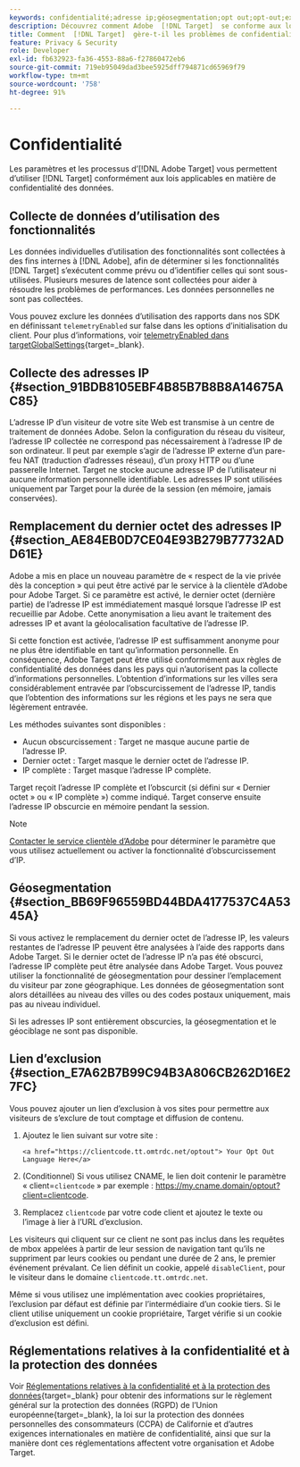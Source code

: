 ```yaml
---
keywords: confidentialité;adresse ip;géosegmentation;opt out;opt-out;exclusion;confidentialité des données;réglementations gouvernementales;réglementations;rgpd;ccpa
description: Découvrez comment Adobe  [!DNL Target]  se conforme aux lois applicables en matière de confidentialité des données, notamment en ce qui concerne la collecte et le traitement des adresses IP, ainsi que les instructions d’exclusion.
title: Comment  [!DNL Target]  gère-t-il les problèmes de confidentialité ?
feature: Privacy & Security
role: Developer
exl-id: fb632923-fa36-4553-88a6-f27860472eb6
source-git-commit: 719eb95049dad3bee5925dff794871cd65969f79
workflow-type: tm+mt
source-wordcount: '758'
ht-degree: 91%

---
```


# Confidentialité

Les paramètres et les processus d’[!DNL Adobe Target] vous permettent d’utiliser [!DNL Target] conformément aux lois applicables en matière de confidentialité des données.

## Collecte de données d’utilisation des fonctionnalités

Les données individuelles d’utilisation des fonctionnalités sont collectées à des fins internes à [!DNL Adobe], afin de déterminer si les fonctionnalités [!DNL Target] s’exécutent comme prévu ou d’identifier celles qui sont sous-utilisées. Plusieurs mesures de latence sont collectées pour aider à résoudre les problèmes de performances. Les données personnelles ne sont pas collectées.

Vous pouvez exclure les données d’utilisation des rapports dans nos SDK en définissant `telemetryEnabled` sur false dans les options d’initialisation du client. Pour plus d’informations, voir [telemetryEnabled dans targetGlobalSettings](https://developer.adobe.com/target/implement/client-side/atjs/atjs-functions/targetglobalsettings/){target=_blank}.

## Collecte des adresses IP {#section_91BDB8105EBF4B85B7B8B8A14675AC85}

L’adresse IP d’un visiteur de votre site Web est transmise à un centre de traitement de données Adobe. Selon la configuration du réseau du visiteur, l’adresse IP collectée ne correspond pas nécessairement à l’adresse IP de son ordinateur. Il peut par exemple s’agir de l’adresse IP externe d’un pare-feu NAT (traduction d’adresses réseau), d’un proxy HTTP ou d’une passerelle Internet. Target ne stocke aucune adresse IP de l’utilisateur ni aucune information personnelle identifiable. Les adresses IP sont utilisées uniquement par Target pour la durée de la session (en mémoire, jamais conservées).

## Remplacement du dernier octet des adresses IP {#section_AE84EB0D7CE04E93B279B77732ADD61E}

Adobe a mis en place un nouveau paramètre de « respect de la vie privée dès la conception » qui peut être activé par le service à la clientèle d’Adobe pour Adobe Target. Si ce paramètre est activé, le dernier octet (dernière partie) de l’adresse IP est immédiatement masqué lorsque l’adresse IP est recueillie par Adobe. Cette anonymisation a lieu avant le traitement des adresses IP et avant la géolocalisation facultative de l’adresse IP.

Si cette fonction est activée, l’adresse IP est suffisamment anonyme pour ne plus être identifiable en tant qu’information personnelle. En conséquence, Adobe Target peut être utilisé conformément aux règles de confidentialité des données dans les pays qui n’autorisent pas la collecte d’informations personnelles. L’obtention d’informations sur les villes sera considérablement entravée par l’obscurcissement de l’adresse IP, tandis que l’obtention des informations sur les régions et les pays ne sera que légèrement entravée.

Les méthodes suivantes sont disponibles :

* Aucun obscurcissement : Target ne masque aucune partie de l’adresse IP.
* Dernier octet : Target masque le dernier octet de l’adresse IP.
* IP complète : Target masque l’adresse IP complète.

Target reçoit l’adresse IP complète et l’obscurcit (si défini sur « Dernier octet » ou « IP complète ») comme indiqué. Target conserve ensuite l’adresse IP obscurcie en mémoire pendant la session.

>[!NOTE]
>
>[Contacter le service clientèle d’Adobe](/help/main/cmp-resources-and-contact-information.md#reference_ACA3391A00EF467B87930A450050077C) pour déterminer le paramètre que vous utilisez actuellement ou activer la fonctionnalité d’obscurcissement d’IP.

## Géosegmentation {#section_BB69F96559BD44BDA4177537C4A5345A}

Si vous activez le remplacement du dernier octet de l’adresse IP, les valeurs restantes de l’adresse IP peuvent être analysées à l’aide des rapports dans Adobe Target. Si le dernier octet de l’adresse IP n’a pas été obscurci, l’adresse IP complète peut être analysée dans Adobe Target. Vous pouvez utiliser la fonctionnalité de géosegmentation pour dessiner l’emplacement du visiteur par zone géographique. Les données de géosegmentation sont alors détaillées au niveau des villes ou des codes postaux uniquement, mais pas au niveau individuel.

Si les adresses IP sont entièrement obscurcies, la géosegmentation et le géociblage ne sont pas disponible.

## Lien d’exclusion {#section_E7A62B7B99C94B3A806CB262D16E27FC}

Vous pouvez ajouter un lien d’exclusion à vos sites pour permettre aux visiteurs de s’exclure de tout comptage et diffusion de contenu.

1. Ajoutez le lien suivant sur votre site :

   `<a href="https://clientcode.tt.omtrdc.net/optout"> Your Opt Out Language Here</a>`

1. (Conditionnel) Si vous utilisez CNAME, le lien doit contenir le paramètre « client=`clientcode` » par exemple :
https://my.cname.domain/optout?client=clientcode.

1. Remplacez `clientcode` par votre code client et ajoutez le texte ou l’image à lier à l’URL d’exclusion.

Les visiteurs qui cliquent sur ce client ne sont pas inclus dans les requêtes de mbox appelées à partir de leur session de navigation tant qu’ils ne suppriment par leurs cookies ou pendant une durée de 2 ans, le premier événement prévalant. Ce lien définit un cookie, appelé `disableClient`, pour le visiteur dans le domaine `clientcode.tt.omtrdc.net`.

Même si vous utilisez une implémentation avec cookies propriétaires, l’exclusion par défaut est définie par l’intermédiaire d’un cookie tiers. Si le client utilise uniquement un cookie propriétaire, Target vérifie si un cookie d’exclusion est défini.

## Réglementations relatives à la confidentialité et à la protection des données

Voir [Réglementations relatives à la confidentialité et à la protection des données](https://developer.adobe.com/target/before-implement/privacy/cmp-privacy-and-general-data-protection-regulation/){target=_blank} pour obtenir des informations sur le règlement général sur la protection des données (RGPD) de l’Union européenne{target=_blank}, la loi sur la protection des données personnelles des consommateurs (CCPA) de Californie et d’autres exigences internationales en matière de confidentialité, ainsi que sur la manière dont ces réglementations affectent votre organisation et Adobe Target.
